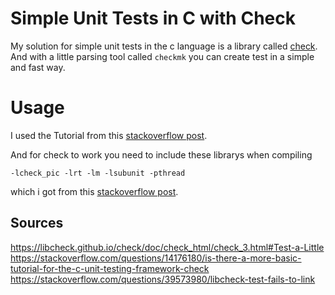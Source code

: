 # Simple Unit Tests in C with Check

My solution for simple unit tests in the c language is a library called [check](https://libcheck.github.io/check/doc/check_html/check_3.html#Test-a-Little). And with a little parsing tool called ```checkmk``` you can create test in a simple and fast way. 

# Usage

I used the Tutorial from this [stackoverflow post](https://stackoverflow.com/questions/14176180/is-there-a-more-basic-tutorial-for-the-c-unit-testing-framework-check).

And for check to work you need to include these librarys when compiling

```-lcheck_pic -lrt -lm -lsubunit -pthread```

which i got from this [stackoverflow post](https://stackoverflow.com/questions/39573980/libcheck-test-fails-to-link).

## Sources 

https://libcheck.github.io/check/doc/check_html/check_3.html#Test-a-Little
https://stackoverflow.com/questions/14176180/is-there-a-more-basic-tutorial-for-the-c-unit-testing-framework-check
https://stackoverflow.com/questions/39573980/libcheck-test-fails-to-link
